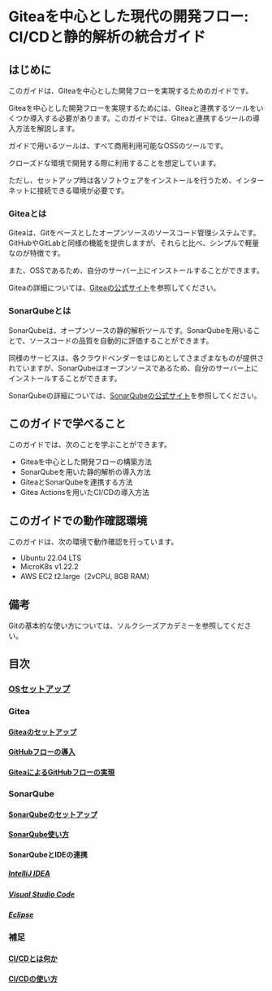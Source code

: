 # Giteaを中心とした現代の開発フロー: CI/CDと静的解析の統合ガイド

## はじめに

このガイドは、Giteaを中心とした開発フローを実現するためのガイドです。

Giteaを中心とした開発フローを実現するためには、Giteaと連携するツールをいくつか導入する必要があります。このガイドでは、Giteaと連携するツールの導入方法を解説します。

ガイドで用いるツールは、すべて商用利用可能なOSSのツールです。

クローズドな環境で開発する際に利用することを想定しています。

ただし、セットアップ時は各ソフトウェアをインストールを行うため、インターネットに接続できる環境が必要です。

### Giteaとは

Giteaは、Gitをベースとしたオープンソースのソースコード管理システムです。GitHubやGitLabと同様の機能を提供しますが、それらと比べ、シンプルで軽量なのが特徴です。

また、OSSであるため、自分のサーバー上にインストールすることができます。

Giteaの詳細については、[Giteaの公式サイト](https://gitea.io/)を参照してください。

### SonarQubeとは

SonarQubeは、オープンソースの静的解析ツールです。SonarQubeを用いることで、ソースコードの品質を自動的に評価することができます。

同様のサービスは、各クラウドベンダーをはじめとしてさまざまなものが提供されていますが、SonarQubeはオープンソースであるため、自分のサーバー上にインストールすることができます。

SonarQubeの詳細については、[SonarQubeの公式サイト](https://www.sonarqube.org/)を参照してください。

## このガイドで学べること

このガイドでは、次のことを学ぶことができます。

- Giteaを中心とした開発フローの構築方法
- SonarQubeを用いた静的解析の導入方法
- GiteaとSonarQubeを連携する方法
- Gitea Actionsを用いたCI/CDの導入方法

## このガイドでの動作確認環境

このガイドは、次の環境で動作確認を行っています。

- Ubuntu 22.04 LTS
- MicroK8s v1.22.2
- AWS EC2 t2.large（2vCPU, 8GB RAM）

## 備考

Gitの基本的な使い方については、ソルクシーズアカデミーを参照してください。

## 目次

### [OSセットアップ](./os-setup.md)

### Gitea

#### [Giteaのセットアップ](./gitea/gitea-setup.md)

#### [GitHubフローの導入](./gitea/github-flow.md)

#### [GiteaによるGitHubフローの実現](./gitea/github-flow-with-gitea.md)

### SonarQube

#### [SonarQubeのセットアップ](./sonarqube/SonarQubeセットアップ手順.md)

#### [SonarQube使い方](./sonarqube/SonarQube運用方法.md)

#### SonarQubeとIDEの連携

##### [IntelliJ IDEA](./sonarqube/IntelliJ_IDEAでSonarLintを使用する.md)

##### [Visual Studio Code](./sonarqube/Visual_Studio_CodeでSonarLintを使用する.md)

##### [Eclipse](./sonarqube/EclipseでSonarLintを使用する.md)

### 補足

#### [CI/CDとは何か](./what-is-ci-cd.md)

#### [CI/CDの使い方](./how-to-use-ci-cd.md)
